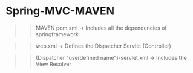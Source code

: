 # Spring-MVC-MAVEN

>> MAVEN pom.xml -> Includes all the dependencies of springframework

>> web.xml -> Defines the Dispatcher Servlet (Controller)

>>(Dispatcher "userdefined name")-servlet.xml   -> Includes the View Resolver
